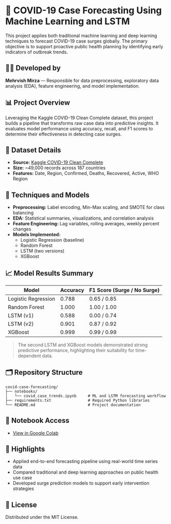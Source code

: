 # 🦠 COVID-19 Case Forecasting Using Machine Learning and LSTM

This project applies both traditional machine learning and deep learning techniques to forecast COVID-19 case surges globally. The primary objective is to support proactive public health planning by identifying early indicators of outbreak trends.

## 👩‍💻 Developed by
**Mehrvish Mirza** — Responsible for data preprocessing, exploratory data analysis (EDA), feature engineering, and model implementation.

## 📊 Project Overview
Leveraging the Kaggle COVID-19 Clean Complete dataset, this project builds a pipeline that transforms raw case data into predictive insights. It evaluates model performance using accuracy, recall, and F1 scores to determine their effectiveness in detecting case surges.

## 📁 Dataset Details
- **Source:** [Kaggle COVID-19 Clean Complete](https://www.kaggle.com/datasets/imdevskp/corona-virus-report)
- **Size:** ~49,000 records across 187 countries
- **Features:** Date, Region, Confirmed, Deaths, Recovered, Active, WHO Region

## 🧠 Techniques and Models
- **Preprocessing:** Label encoding, Min-Max scaling, and SMOTE for class balancing
- **EDA:** Statistical summaries, visualizations, and correlation analysis
- **Feature Engineering:** Lag variables, rolling averages, weekly percent changes
- **Models Implemented:**
  - Logistic Regression (baseline)
  - Random Forest
  - LSTM (two versions)
  - XGBoost

## 📈 Model Results Summary

| Model                | Accuracy | F1 Score (Surge / No Surge) |
|---------------------|----------|------------------------------|
| Logistic Regression | 0.788    | 0.65 / 0.85                  |
| Random Forest       | 1.000    | 1.00 / 1.00                  |
| LSTM (v1)           | 0.588    | 0.00 / 0.74                  |
| LSTM (v2)           | 0.901    | 0.87 / 0.92                  |
| XGBoost             | 0.999    | 0.99 / 0.99                  |

> The second LSTM and XGBoost models demonstrated strong predictive performance, highlighting their suitability for time-dependent data.

## 🗂 Repository Structure

```
covid-case-forecasting/
├── notebooks/
│   └── covid_case_trends.ipynb     # ML and LSTM forecasting workflow
├── requirements.txt                # Required Python libraries
└── README.md                       # Project documentation
```

## 🔗 Notebook Access
- [View in Google Colab](https://colab.research.google.com/drive/1j6goPviL65bVbJYrSNWuTSRgDwzLY5JC?usp=sharing)

## 🚀 Highlights
- Applied end-to-end forecasting pipeline using real-world time series data
- Compared traditional and deep learning approaches on public health use case
- Developed surge prediction models to support early intervention strategies

## 📄 License
Distributed under the MIT License.
